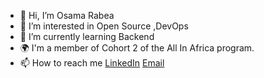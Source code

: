 - 👋 Hi, I’m Osama Rabea 
- 👀 I’m interested in Open Source ,DevOps
- 🌱 I’m currently learning Backend
- 🌍 I'm a member of Cohort 2 of the All In Africa program.
- 📫 How to reach me   [LinkedIn](https://www.linkedin.com/in/osama-rabea-201b76255/) [Email](osrab3@gmail.com)



<!---
OsamaRab3/OsamaRab3 is a ✨ special ✨ repository because its `README.md` (this file) appears on your GitHub profile.
You can click the Preview link to take a look at your changes.
--->
